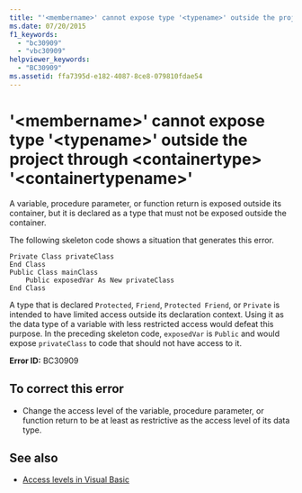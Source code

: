 ```yaml
---
title: "'<membername>' cannot expose type '<typename>' outside the project through <containertype> '<containertypename>'"
ms.date: 07/20/2015
f1_keywords: 
  - "bc30909"
  - "vbc30909"
helpviewer_keywords: 
  - "BC30909"
ms.assetid: ffa7395d-e182-4087-8ce8-079810fdae54
---
```

# '\<membername>' cannot expose type '\<typename>' outside the project through \<containertype> '\<containertypename>'
A variable, procedure parameter, or function return is exposed outside its container, but it is declared as a type that must not be exposed outside the container.  
  
 The following skeleton code shows a situation that generates this error.  
  
```  
Private Class privateClass  
End Class  
Public Class mainClass  
    Public exposedVar As New privateClass  
End Class  
```  
  
 A type that is declared `Protected`, `Friend`, `Protected Friend`, or `Private` is intended to have limited access outside its declaration context. Using it as the data type of a variable with less restricted access would defeat this purpose. In the preceding skeleton code, `exposedVar` is `Public` and would expose `privateClass` to code that should not have access to it.  
  
 **Error ID:** BC30909  
  
## To correct this error  
  
- Change the access level of the variable, procedure parameter, or function return to be at least as restrictive as the access level of its data type.  
  
## See also

- [Access levels in Visual Basic](../../../visual-basic/programming-guide/language-features/declared-elements/access-levels.md)

